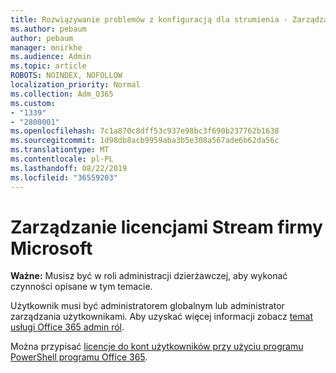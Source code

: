 ```yaml
---
title: Rozwiązywanie problemów z konfiguracją dla strumienia - Zarządzanie licencjonowaniem strumienia
ms.author: pebaum
author: pebaum
manager: mnirkhe
ms.audience: Admin
ms.topic: article
ROBOTS: NOINDEX, NOFOLLOW
localization_priority: Normal
ms.collection: Adm_O365
ms.custom:
- "1339"
- "2800001"
ms.openlocfilehash: 7c1a870c8dff53c937e98bc3f690b237762b1638
ms.sourcegitcommit: 1d98db8acb9959aba3b5e308a567ade6b62da56c
ms.translationtype: MT
ms.contentlocale: pl-PL
ms.lasthandoff: 08/22/2019
ms.locfileid: "36559203"
---
```

# <a name="managing-microsoft-stream-licenses"></a>Zarządzanie licencjami Stream firmy Microsoft

**Ważne:** Musisz być w roli administracji dzierżawczej, aby wykonać czynności opisane w tym temacie.

Użytkownik musi być administratorem globalnym lub administrator zarządzania użytkownikami. Aby uzyskać więcej informacji zobacz [temat usługi Office 365 admin ról](https://support.office.com/article/About-Office-365-admin-roles-da585eea-f576-4f55-a1e0-87090b6aaa9d).

Można przypisać [licencje do kont użytkowników przy użyciu programu PowerShell programu Office 365](https://go.microsoft.com/fwlink/p/?linkid=850410).
